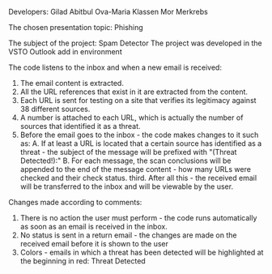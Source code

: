 Developers:
Gilad Abitbul
Ova-Maria Klassen
Mor Merkrebs

The chosen presentation topic:
Phishing

The subject of the project:
Spam Detector
The project was developed in the VSTO Outlook add in environment

The code listens to the inbox and when a new email is received:
1. The email content is extracted.
2. All the URL references that exist in it are extracted from the content.
3. Each URL is sent for testing on a site that verifies its legitimacy against 38 different sources.
4. A number is attached to each URL, which is actually the number of sources that identified it as a threat.
5. Before the email goes to the inbox - the code makes changes to it such as:
A. If at least a URL is located that a certain source has identified as a threat - the subject of the message will be prefixed with "(Threat Detected!):"
B. For each message, the scan conclusions will be appended to the end of the message content - how many URLs were checked and their check status.
third. After all this - the received email will be transferred to the inbox and will be viewable by the user.

Changes made according to comments:
1. There is no action the user must perform - the code runs automatically as soon as an email is received in the inbox.
2. No status is sent in a return email - the changes are made on the received email before it is shown to the user
3. Colors - emails in which a threat has been detected will be highlighted at the beginning in red: Threat Detected

